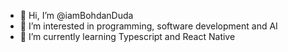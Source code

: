 - 👋 Hi, I’m @iamBohdanDuda
- 👀 I’m interested in programming, software development and AI
- 🌱 I’m currently learning Typescript and React Native

<!---
iamBohdanDuda/iamBohdanDuda is a ✨ special ✨ repository because its `README.md` (this file) appears on your GitHub profile.
You can click the Preview link to take a look at your changes.
--->
